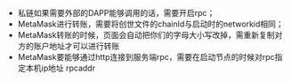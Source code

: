 - 私链如果需要外部的DAPP能够调用的话，需要开启rpc；
- MetaMask进行转账，需要将创世文件的chainId与启动时的networkid相同；
- MetaMask转账的时候，页面会自动把你们的字母大小写改掉，需重新复制对方的账户地址才可以进行转账
- MetaMask要能够通过http连接到服务端rpc，需要在启动节点的时候对rpc指定本机ip地址 rpcaddr

